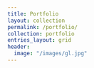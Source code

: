 ```yaml
---
title: Portfolio
layout: collection
permalink: /portfolio/
collection: portfolio
entries_layout: grid
header:
  image: "/images/gl.jpg"
---
```

